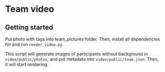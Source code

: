 # Team video

## Getting started 

Put photo with tags into team_pictures folder. Then, install all dependencies for and run ```render_video.py```. 

This script will generate images of participants without background in ```video/public/photos```, and put metadata into ```video/public/team.json```. Then, it will start rendering.